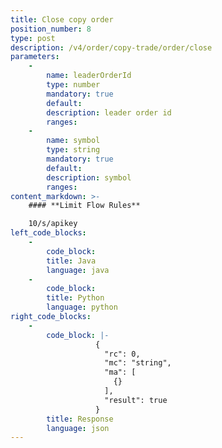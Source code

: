```yaml
---
title: Close copy order
position_number: 8
type: post
description: /v4/order/copy-trade/order/close
parameters:
    -
        name: leaderOrderId
        type: number
        mandatory: true
        default:
        description: leader order id
        ranges:
    -
        name: symbol
        type: string
        mandatory: true
        default:
        description: symbol
        ranges:
content_markdown: >-
    #### **Limit Flow Rules**

    10/s/apikey
left_code_blocks:
    -
        code_block:
        title: Java
        language: java
    -
        code_block:
        title: Python
        language: python
right_code_blocks:
    -
        code_block: |-
                   {
                     "rc": 0,
                     "mc": "string",
                     "ma": [
                       {}
                     ],
                     "result": true
                   }
        title: Response
        language: json
---
```


